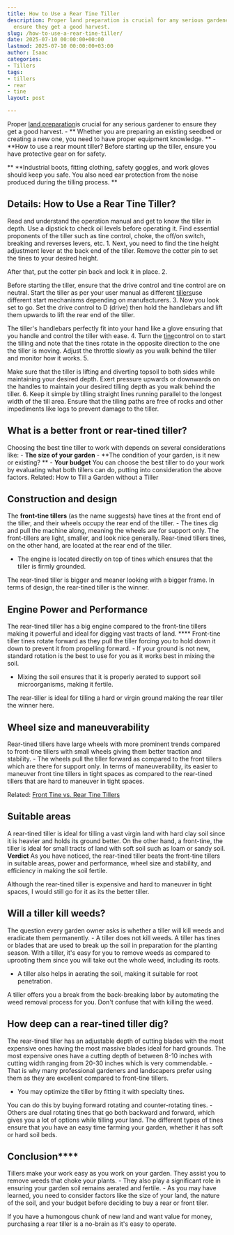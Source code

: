 ```yaml
---
title: How to Use a Rear Tine Tiller
description: Proper land preparation is crucial for any serious gardener to 
  ensure they get a good harvest.
slug: /how-to-use-a-rear-tine-tiller/
date: 2025-07-10 00:00:00+00:00
lastmod: 2025-07-10 00:00:00+03:00
author: Isaac
categories:
- Tillers
tags:
- tillers
- rear
- tine
layout: post

---
```

Proper [land preparation](https://www.indstate.edu/university-engagement/sustainability/garden/tiller-usage-and-soil-health-information)is crucial for any serious gardener to ensure they get a good harvest. - ** Whether you are preparing an existing seedbed or creating a new one, you need to have proper equipment knowledge. ** - **How to use a rear mount tiller? Before starting up the tiller, ensure you have protective gear on for safety.

** **Industrial boots, fitting clothing, safety goggles, and work gloves should keep you safe. You also need ear protection from the noise produced during the tilling process. **

##  Details: How to Use a Rear Tine Tiller?

Read and understand the operation manual and get to know the tiller in depth. Use a dipstick to check oil levels before operating it. Find essential proponents of the tiller such as tine control, choke, the off/on switch, breaking and reverses levers, etc. 1. Next, you need to find the tine height adjustment lever at the back end of the tiller. Remove the cotter pin to set the tines to your desired height.

After that, put the cotter pin back and lock it in place. 2.

Before starting the tiller, ensure that the drive control and tine control are on neutral. Start the tiller as per your user manual as different [tillers](https://pestpolicy.com/best-rear-tine-tiller/)use different start mechanisms depending on manufacturers. 3. Now you look set to go. Set the drive control to D (drive) then hold the handlebars and lift them upwards to lift the rear end of the tiller.

The tiller's handlebars perfectly fit into your hand like a glove ensuring that you handle and control the tiller with ease. 4. Turn the [tine](https://pestpolicy.com/front-tine-vs-rear-tine-tillers/)control on to start the tilling and note that the tines rotate in the opposite direction to the one the tiller is moving. Adjust the throttle slowly as you walk behind the tiller and monitor how it works. 5.

Make sure that the tiller is lifting and diverting topsoil to both sides while maintaining your desired depth. Exert pressure upwards or downwards on the handles to maintain your desired tilling depth as you walk behind the tiller. 6. Keep it simple by tilling straight lines running parallel to the longest width of the till area. Ensure that the tiling paths are free of rocks and other impediments like logs to prevent damage to the tiller.

##  What is a better front or rear-tined tiller?

Choosing the best tine tiller to work with depends on several considerations like: - **The size of your garden** - **The condition of your garden, is it new or existing? ** - **Your budget** You can choose the best tiller to do your work by evaluating what both tillers can do, putting into consideration the above factors. Related: How to Till a Garden without a Tiller

##  **Construction and design**

The **front-tine tillers** (as the name suggests) have tines at the front end of the tiller, and their wheels occupy the rear end of the tiller. - The tines dig and pull the machine along, meaning the wheels are for support only. The front-tillers are light, smaller, and look nice generally. Rear-tined tillers tines, on the other hand, are located at the rear end of the tiller.

- The engine is located directly on top of tines which ensures that the tiller is firmly grounded.

The rear-tined tiller is bigger and meaner looking with a bigger frame. In terms of design, the rear-tined tiller is the winner.

##  **Engine Power and Performance**

The rear-tined tiller has a big engine compared to the front-tine tillers making it powerful and ideal for digging vast tracts of land. **** Front-tine tiller tines rotate forward as they pull the tiller forcing you to hold down it down to prevent it from propelling forward. - If your ground is not new, standard rotation is the best to use for you as it works best in mixing the soil.

- Mixing the soil ensures that it is properly aerated to support soil microorganisms, making it fertile.

The rear-tiller is ideal for tilling a hard or virgin ground making the rear tiller the winner here.

##  **Wheel size and maneuverability**

Rear-tined tillers have large wheels with more prominent trends compared to front-tine tillers with small wheels giving them better traction and stability. - The wheels pull the tiller forward as compared to the front tillers which are there for support only. In terms of maneuverability, its easier to maneuver front tine tillers in tight spaces as compared to the rear-tined tillers that are hard to maneuver in tight spaces.

Related: [Front Tine vs. Rear Tine Tillers](https://pestpolicy.com/front-tine-vs-rear-tine-tillers/)

##  **Suitable areas**

A rear-tined tiller is ideal for tilling a vast virgin land with hard clay soil since it is heavier and holds its ground better. On the other hand, a front-tine, the tiller is ideal for small tracts of land with soft soil such as loam or sandy soil. **Verdict** As you have noticed, the rear-tined tiller beats the front-tine tillers in suitable areas, power and performance, wheel size and stability, and efficiency in making the soil fertile.

Although the rear-tined tiller is expensive and hard to maneuver in tight spaces, I would still go for it as its the better tiller.

##  **Will a tiller kill weeds?**

The question every garden owner asks is whether a tiller will kill weeds and eradicate them permanently. - A tiller does not kill weeds. A tiller has tines or blades that are used to break up the soil in preparation for the planting season. With a tiller, it's easy for you to remove weeds as compared to uprooting them since you will take out the whole weed, including its roots.

- A tiller also helps in aerating the soil, making it suitable for root penetration.

A tiller offers you a break from the back-breaking labor by automating the weed removal process for you. Don't confuse that with killing the weed.

##  **How deep can a rear-tined tiller dig?**

The rear-tined tiller has an adjustable depth of cutting blades with the most expensive ones having the most massive blades ideal for hard grounds. The most expensive ones have a cutting depth of between 8-10 inches with cutting width ranging from 20-30 inches which is very commendable. - That is why many professional gardeners and landscapers prefer using them as they are excellent compared to front-tine tillers.

- You may optimize the tiller by fitting it with specialty tines.

You can do this by buying forward rotating and counter-rotating tines. - Others are dual rotating tines that go both backward and forward, which gives you a lot of options while tilling your land. The different types of tines ensure that you have an easy time farming your garden, whether it has soft or hard soil beds.

##  **Conclusion******

Tillers make your work easy as you work on your garden. They assist you to remove weeds that choke your plants. - They also play a significant role in ensuring your garden soil remains aerated and fertile. - As you may have learned, you need to consider factors like the size of your land, the nature of the soil, and your budget before deciding to buy a rear or front tiler.

If you have a humongous chunk of new land and want value for money, purchasing a rear tiller is a no-brain as it's easy to operate.
